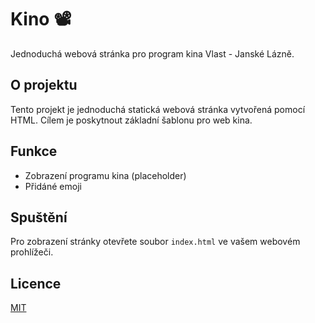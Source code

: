 # Kino 📽️

Jednoduchá webová stránka pro program kina Vlast - Janské Lázně.

## O projektu

Tento projekt je jednoduchá statická webová stránka vytvořená pomocí HTML. Cílem je poskytnout základní šablonu pro web kina.

## Funkce

*   Zobrazení programu kina (placeholder)
*   Přidáné emoji

## Spuštění

Pro zobrazení stránky otevřete soubor `index.html` ve vašem webovém prohlížeči.

## Licence

[MIT](https://choosealicense.com/licenses/mit/)
